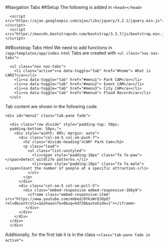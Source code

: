 #Navgation Tabs
##Setup
The following is added in `<head></head>`
```
  <script src="https://ajax.googleapis.com/ajax/libs/jquery/3.2.1/jquery.min.js"></script>
  <script src="https://maxcdn.bootstrapcdn.com/bootstrap/3.3.7/js/bootstrap.min.js"></script>
```
##Bootstrap Tabs Html
We need to add functions in `/app/templates/app/index.html`
Tabs are created with `<ul class="nav nav-tabs">`
```
  <ul class="nav nav-tabs">
    <li class="active"><a data-toggle="tab" href="#home"> What is CAM2?</a></li>
    <li><a data-toggle="tab" href="#menu1"> Park CAM</a></li>
    <li><a data-toggle="tab" href="#menu2"> Event CAM</a></li>
    <li><a data-toggle="tab" href="#menu3"> City CAM</a></li>
    <li><a data-toggle="tab" href="#menu4"> Flood Record</a></li>
  </ul>
```
Tab content are shown in the following code.
```
<div id="menu1" class="tab-pane fade">

  <div class="row divide" style="padding-top: 50px;
  padding-bottom: 50px;">
    <div style="width: 80%; margin: auto">
      <div class="col-sm-5 col-sm-push-7">
        <h2 class="divide-heading">CAM² Park Cam</h2>
        <p class="lead">
          <ul class="list-unstyled">
            <li><span style="padding:10px" class="fa fa-paw"></span>Detect wildlife patterns.</li>
            <li><span style="padding:10px" class="fa fa-male"></span>Count the number of people at a specific attraction.</li>
          </ul>
        </p>
      </div>
      <div class="col-sm-5 col-sm-pull-5">
        <div class="embed-responsive embed-responsive-16by9">
          <iframe class="embed-responsive-item" src="https://www.youtube.com/embed/OYksWrQJOpQ?rel=0&controls=1&showinfo=0&vq=hd720&autohide=1"></iframe>
         </div>
      </div>
    </div>
  </div>
  </div>
```
Additionally, for the first tab it is in the class `<class="tab-pane fade in active">`.
